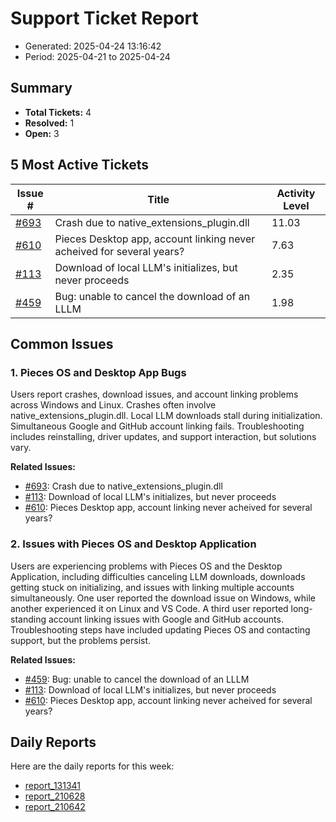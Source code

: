 # Support Ticket Report
- Generated: 2025-04-24 13:16:42
- Period: 2025-04-21 to 2025-04-24

## Summary
- **Total Tickets:** 4
- **Resolved:** 1
- **Open:** 3

## 5 Most Active Tickets
| Issue # | Title | Activity Level |
|---------|-------|----------------|
| [#693](https://github.com/pieces-app/support/issues/693) | Crash due to native_extensions_plugin.dll | 11.03 |
| [#610](https://github.com/pieces-app/support/issues/610) | Pieces Desktop app, account linking never acheived for several years? | 7.63 |
| [#113](https://github.com/pieces-app/support/issues/113) | Download of local LLM's initializes, but never proceeds  | 2.35 |
| [#459](https://github.com/pieces-app/support/issues/459) | Bug: unable to cancel the download of an LLLM | 1.98 |

## Common Issues
### 1. Pieces OS and Desktop App Bugs
Users report crashes, download issues, and account linking problems across Windows and Linux. Crashes often involve native_extensions_plugin.dll.  Local LLM downloads stall during initialization.  Simultaneous Google and GitHub account linking fails. Troubleshooting includes reinstalling, driver updates, and support interaction, but solutions vary.

**Related Issues:**
- [#693](https://github.com/pieces-app/support/issues/693): Crash due to native_extensions_plugin.dll
- [#113](https://github.com/pieces-app/support/issues/113): Download of local LLM's initializes, but never proceeds 
- [#610](https://github.com/pieces-app/support/issues/610): Pieces Desktop app, account linking never acheived for several years?

### 2. Issues with Pieces OS and Desktop Application
Users are experiencing problems with Pieces OS and the Desktop Application, including difficulties canceling LLM downloads, downloads getting stuck on initializing, and issues with linking multiple accounts simultaneously.  One user reported the download issue on Windows, while another experienced it on Linux and VS Code.  A third user reported long-standing account linking issues with Google and GitHub accounts. Troubleshooting steps have included updating Pieces OS and contacting support, but the problems persist.

**Related Issues:**
- [#459](https://github.com/pieces-app/support/issues/459): Bug: unable to cancel the download of an LLLM
- [#113](https://github.com/pieces-app/support/issues/113): Download of local LLM's initializes, but never proceeds 
- [#610](https://github.com/pieces-app/support/issues/610): Pieces Desktop app, account linking never acheived for several years?


## Daily Reports
Here are the daily reports for this week:

- [report_131341](daily/2025-04-22/report_131341.md)
- [report_210628](daily/2025-04-22/report_210628.md)
- [report_210642](daily/2025-04-23/report_210642.md)
